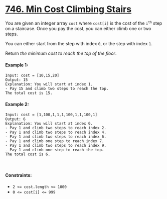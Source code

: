 # [746. Min Cost Climbing Stairs](https://leetcode.com/problems/min-cost-climbing-stairs/?envType=daily-question&envId=2023-10-13)
You are given an integer array `cost` where `cost[i]` is the cost of the <code>i<sup>th</sup></code> step on a staircase. Once you pay the cost, you can either climb one or two steps.

You can either start from the step with index `0`, or the step with index `1`.

Return *the minimum cost to reach the top of the floor*.

#### Example 1:
```
Input: cost = [10,15,20]
Output: 15
Explanation: You will start at index 1.
- Pay 15 and climb two steps to reach the top.
The total cost is 15.
```
#### Example 2:
```
Input: cost = [1,100,1,1,1,100,1,1,100,1]
Output: 6
Explanation: You will start at index 0.
- Pay 1 and climb two steps to reach index 2.
- Pay 1 and climb two steps to reach index 4.
- Pay 1 and climb two steps to reach index 6.
- Pay 1 and climb one step to reach index 7.
- Pay 1 and climb two steps to reach index 9.
- Pay 1 and climb one step to reach the top.
The total cost is 6.
```
<br>

#### Constraints:
- `2 <= cost.length <= 1000`
- `0 <= cost[i] <= 999`
